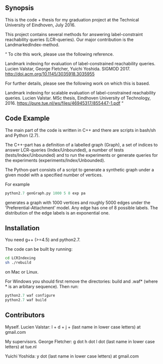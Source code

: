 ## Synopsis

This is the code + thesis for my graduation project at the Technical University of Eindhoven, July 2016.

This project contains several methods for answering label-constraint reachability queries (LCR-queries). Our major contribution is the LandmarkedIndex-method. 


“
To cite this work, please use the following reference.

Landmark indexing for evaluation of label-constrained reachability queries. Lucien Valstar, George Fletcher, Yuichi Yoshida. SIGMOD 2017. http://doi.acm.org/10.1145/3035918.3035955

For further details, please see the following work on which this is based.

Landmark indexing for scalable evaluation of label-constrained reachability queries. Lucien Valstar.  MSc thesis, Eindhoven University of Technology, 2016. https://pure.tue.nl/ws/files/46945317/855447-1.pdf
“



## Code Example

The main part of the code is written in C++ and there are scripts in bash/sh and Python (2.7).

The C++-part has a definition of a labelled graph (Graph), a set of indices to answer LCR-queries (Index/Unbounded), a number of tests (tests/Index/Unbounded) and to run the experiments or generate queries for the experiments (experiments/Index/Unbounded).

The Python-part consists of a script to generate a synthetic graph under a given model with a specified number of vertices.

For example

```python
python2.7 genGraph.py 1000 5 8 exp pa
```

generates a graph with 1000 vertices and roughly 5000 edges under the 'Preferential-Attachment' model. Any edge has one of 8 possible labels. The distribution of the edge labels is an exponential one.

## Installation

You need g++ (>=4.5) and python2.7.

The code can be built by running:

```sh
cd LCRIndexing
sh ./rebuild
```

on Mac or Linux. 

For Windows you should first remove the directories: build and .waf* (where * is an arbitary sequence). Then run:

```python
python2.7 waf configure
python2.7 waf build
```

## Contributors

Myself. Lucien Valstar: l + d + j + (last name in lower case letters) at gmail.com

My supervisors. George Fletcher: g dot h dot l dot (last name in lower case letters) at tue.nl

Yuichi Yoshida: y dot (last name in lower case letters) at gmail.com

